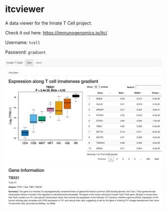 # itcviewer

A data viewer for the Innate T Cell project.

Check it out here: <https://immunogenomics.io/itc/>

Username: `tcell`

Password: `gradient`

<img src="screenshot.png" />

